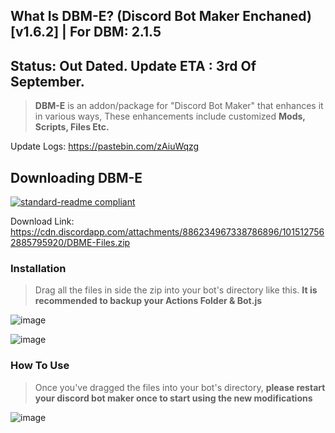 ## What Is DBM-E? (Discord Bot Maker Enchaned) [v1.6.2] | For DBM: __2.1.5__
## Status: Out Dated. Update ETA : 3rd Of September.

> **DBM-E** is an addon/package for "Discord Bot Maker" that enhances it in various ways, 
> These enhancements include customized **Mods, Scripts, Files Etc.**

Update Logs: https://pastebin.com/zAiuWqzg

## Downloading DBM-E
[![standard-readme compliant](https://img.shields.io/badge/Get/Download-DBME-blueviolet.svg?style=flat-square)](https://cdn.discordapp.com/attachments/886234967338786896/1015127562885795920/DBME-Files.zip)

Download Link: https://cdn.discordapp.com/attachments/886234967338786896/1015127562885795920/DBME-Files.zip

### Installation

> Drag all the files in side the zip into your bot's directory like this. **It is recommended to backup your Actions Folder & Bot.js**

![image](https://cdn.discordapp.com/attachments/916317602685546506/1011289457611251802/unknown.png)

![image](https://cdn.discordapp.com/attachments/916317602685546506/1011290474205675542/unknown.png)

### How To Use

> Once you've dragged the files into your bot's directory, **please restart your discord bot maker once to start using the new modifications**

![image](https://cdn.discordapp.com/attachments/916317602685546506/1011290348485615686/unknown.png)

